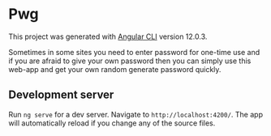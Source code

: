 # Pwg

This project was generated with [Angular CLI](https://github.com/angular/angular-cli) version 12.0.3. 

Sometimes in some sites you need to enter password for one-time use and if you are afraid to give your own password then you can simply use this web-app and get your own random generate password quickly. 

## Development server

Run `ng serve` for a dev server. Navigate to `http://localhost:4200/`. The app will automatically reload if you change any of the source files.

